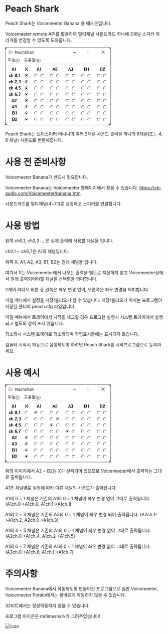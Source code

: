 # Peach Shark

Peach Shark는 Voicemeeter Banana 용 애드온입니다.

Voicemeeter remote API를 활용하여 멀티채널 사운드카드 하나에 2채널 스피커 여러개를 연결할 수 있도록 도와줍니다.

![image1](https://raw.githubusercontent.com/mingc39/PeachShark/main/image1.png)

Peach Shark는 보이스미터 바나나의 여러 2채널 사운드 출력을 하나의 8채널(또는 4, 6 채널) 사운드로 변환해줍니다.

# 사용 전 준비사항

Voicemeeter Banana가 반드시 필요합니다.

Voicemeeter Banana는 Voicemeeter 웹페이지에서 찾을 수 있습니다.
https://vb-audio.com/Voicemeeter/banana.htm

사운드카드를 멀티채널(4~7.1)로 설정하고 스피커를 연결합니다.

# 사용 방법

왼쪽 ch0,1, ch2,3 ... 은 실제 출력에 사용할 채널들 입니다.

ch0,1 ~ ch6,7은 A1의 채널입니다.

위쪽 X, A1, A2, A3, B1, B2는 원래 채널들 입니다.

여기서 X는 Voicemeeter에서 나오는 출력을 별도로 지정하지 않고 Voicemeeter상에서 원래 출력되어야할 채널을 선택함을 의미합니다.

2개의 라디오 버튼 중 왼쪽은 좌우 변경 없이, 오른쪽은 좌우 변경을 의미합니다.

파일 메뉴에서 설정을 저장/불러오기 할 수 있습니다. 저장/불러오기 위치는 프로그램이 저장된 폴더의 peach.cfg 파일입니다.

파일 메뉴에서 트레이에서 시작을 체크할 경우 프로그램 실행시 시스템 트레이에서 실행되고 별도의 창이 뜨지 않습니다.

최소화시 시스템 트레이로 최소화되며 작업표시줄에는 표시되지 않습니다.

컴퓨터 시작시 자동으로 실행되도록 하려면 Peach Shark를 시작프로그램으로 등록하세요.

# 사용 예시

![image2](https://raw.githubusercontent.com/mingc39/PeachShark/main/image2.png)

위의 이미지에서 A2 ~ B2는 X가 선택되어 있으므로 Voicemeeter에서 출력하는 그대로 출력됩니다.

A1은 채널별로 설정에 따라 다른 채널의 사운드가 출력됩니다.

A1의 0 ~ 1 채널은 기존의 A1의 0 ~ 1 채널이 좌우 변경 없이 그대로 출력됩니다. (A1ch.0->A1ch.0, A1ch.1->A1ch.1)

A1의 2 ~ 3 채널은 기존의 A2의 0 ~ 1 채널이 좌우 변경 되어 출력됩니다. (A2ch.1->A1ch.2, A2ch.0->A1ch.3)

A1의 4 ~ 5 채널은 기존의 A1의 0 ~ 1 채널이 좌우 변경 없이 그대로 출력됩니다. (A2ch.0->A1ch.4, A1ch.2->A1ch.5)

A1의 6 ~ 7 채널은 기존의 A1의 0 ~ 1 채널이 좌우 변경 없이 그대로 출력됩니다. (A3ch.0->A1ch.6, A1ch.1->A1ch.7)

# 주의사항

Voicemeeter Banana에서 작동되도록 만들어진 프로그램으로 일반 Voicemeeter, Voicemeeter Potato에서는 올바르게 작동하지 않을 수 있습니다.

32비트에서는 정상작동하지 않을 수 있습니다.

프로그램 아이콘은 mrlimeshark가 그려주었습니다!

![icon](https://raw.githubusercontent.com/mingc39/PeachShark/main/VoiceMeeterAddon/image.ico)
